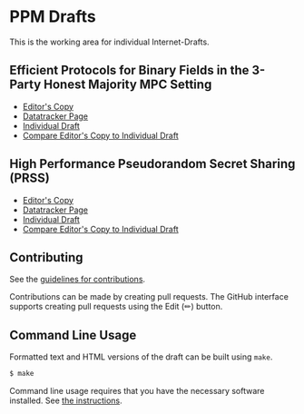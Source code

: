 # PPM Drafts

This is the working area for individual Internet-Drafts.

## Efficient Protocols for Binary Fields in the 3-Party Honest Majority MPC Setting

* [Editor's Copy](https://private-attribution.github.io/i-d/#go.draft-savage-ppm-3phm-mpc.html)
* [Datatracker Page](https://datatracker.ietf.org/doc/draft-savage-ppm-3phm-mpc)
* [Individual Draft](https://datatracker.ietf.org/doc/html/draft-savage-ppm-3phm-mpc)
* [Compare Editor's Copy to Individual Draft](https://private-attribution.github.io/i-d/#go.draft-savage-ppm-3phm-mpc.diff)

## High Performance Pseudorandom Secret Sharing (PRSS)

* [Editor's Copy](https://private-attribution.github.io/i-d/#go.draft-thomson-ppm-prss.html)
* [Datatracker Page](https://datatracker.ietf.org/doc/draft-thomson-ppm-prss)
* [Individual Draft](https://datatracker.ietf.org/doc/html/draft-thomson-ppm-prss)
* [Compare Editor's Copy to Individual Draft](https://private-attribution.github.io/i-d/#go.draft-thomson-ppm-prss.diff)


## Contributing

See the
[guidelines for contributions](https://github.com/private-attribution/i-d/blob/main/CONTRIBUTING.md).

Contributions can be made by creating pull requests.
The GitHub interface supports creating pull requests using the Edit (✏) button.


## Command Line Usage

Formatted text and HTML versions of the draft can be built using `make`.

```sh
$ make
```

Command line usage requires that you have the necessary software installed.  See
[the instructions](https://github.com/martinthomson/i-d-template/blob/main/doc/SETUP.md).

